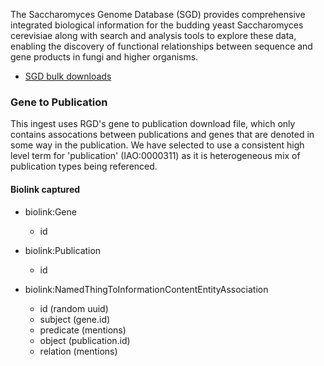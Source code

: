 The Saccharomyces Genome Database (SGD) provides comprehensive integrated biological information for the budding yeast Saccharomyces cerevisiae along with search and analysis tools to explore these data, enabling the discovery of functional relationships between sequence and gene products in fungi and higher organisms.

* [SGD bulk downloads](http://sgd-archive.yeastgenome.org/)

### Gene to Publication

This ingest uses RGD's gene to publication download file, which only contains assocations between publications and genes that are denoted in some way in the publication. We have selected to use a consistent high level term for 'publication' (IAO:0000311) as it is heterogeneous mix of publication types being referenced. 

#### Biolink captured

* biolink:Gene
    * id

* biolink:Publication
    * id

* biolink:NamedThingToInformationContentEntityAssociation
    * id (random uuid)
    * subject (gene.id)
    * predicate (mentions)
    * object (publication.id)
    * relation (mentions)
